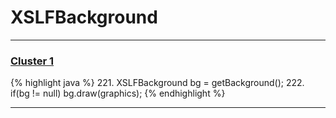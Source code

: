 # XSLFBackground

***

### [Cluster 1](./1)
{% highlight java %}
221. XSLFBackground bg = getBackground();
222. if(bg != null) bg.draw(graphics);
{% endhighlight %}

***

